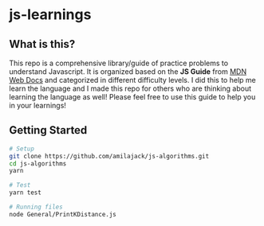 js-learnings
============
## What is this?
This repo is a comprehensive library/guide of practice problems to understand Javascript. It is organized based on the **JS Guide** from [MDN Web Docs](https://developer.mozilla.org/en-US/docs/Web/JavaScript/Guide) and categorized in different difficulty levels. I did this to help me learn the language and I made this repo for others who are thinking about learning the language as well! Please feel free to use this guide to help you in your learnings!

## Getting Started

```bash
# Setup
git clone https://github.com/amilajack/js-algorithms.git
cd js-algorithms
yarn

# Test
yarn test

# Running files
node General/PrintKDistance.js
```
